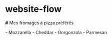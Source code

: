# website-flow

**#** Mes fromages à pizza préférés

**-** Mozzarella
**-** Cheddar
**-** Gorgonzola
**-** Parmesan
